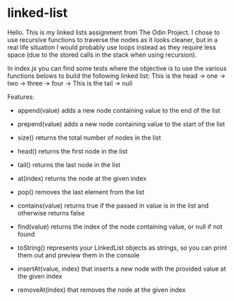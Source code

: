 # linked-list
Hello. This is my linked lists assignment from The Odin Project.
I chose to use recursive functions to traverse the nodes as it looks cleaner, but in a real life situation I would probably use loops instead as they require less space (due to the stored calls in the stack when using recursion).

In index.js you can find some tests where the objective is to use the various functions belows to build the following linked list:
    This is the head -> one -> two -> three -> four -> This is the tail -> null



Features:
- append(value) adds a new node containing value to the end of the list

- prepend(value) adds a new node containing value to the start of the list

- size() returns the total number of nodes in the list

- head() returns the first node in the list

- tail() returns the last node in the list

- at(index) returns the node at the given index

- pop() removes the last element from the list

- contains(value) returns true if the passed in value is in the list and otherwise returns false

- find(value) returns the index of the node containing value, or null if not found

- toString() represents your LinkedList objects as strings, so you can print them out and preview them in the console

- insertAt(value, index) that inserts a new node with the provided value at the given index

- removeAt(index) that removes the node at the given index
